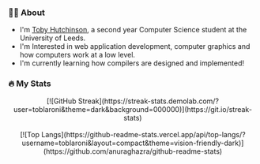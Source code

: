 ### 👨‍🎓 About
- I'm [Toby Hutchinson](https://www.toader.xyz), a second year Computer Science student at the University of Leeds.
- I'm Interested in web application development, computer graphics and how computers work at a low level.
- I'm currently learning how compilers are designed and implemented!

### 🔥 My Stats
<center>
[![GitHub Streak](https://streak-stats.demolab.com/?user=toblaroni&theme=dark&background=000000)](https://git.io/streak-stats) <br> <br>
[![Top Langs](https://github-readme-stats.vercel.app/api/top-langs/?username=toblaroni&layout=compact&theme=vision-friendly-dark)](https://github.com/anuraghazra/github-readme-stats)
</center>
